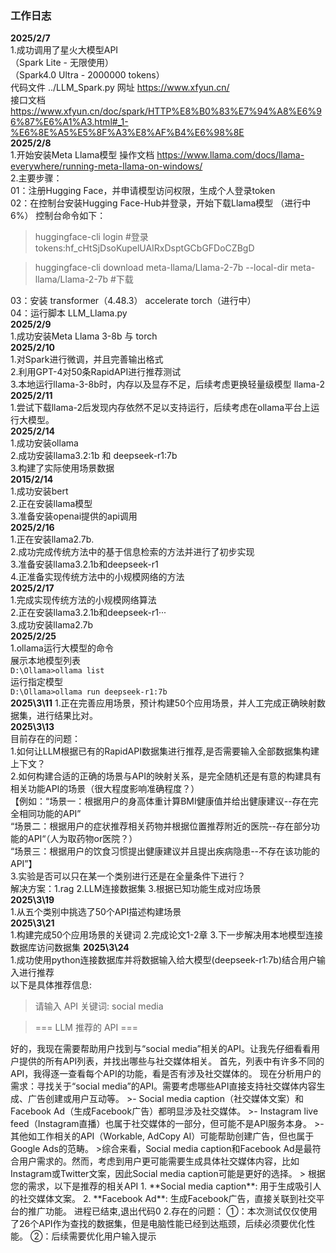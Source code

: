 ### 工作日志
**2025/2/7**  
1.成功调用了星火大模型API  
（Spark Lite - 无限使用）  
（Spark4.0 Ultra -  2000000 tokens）  
代码文件 ../LLM_Spark.py
网址 https://www.xfyun.cn/    
接口文档 https://www.xfyun.cn/doc/spark/HTTP%E8%B0%83%E7%94%A8%E6%96%87%E6%A1%A3.html#_1-%E6%8E%A5%E5%8F%A3%E8%AF%B4%E6%98%8E  
**2025/2/8**  
1.开始安装Meta Llama模型
操作文档 https://www.llama.com/docs/llama-everywhere/running-meta-llama-on-windows/  
2.主要步骤：     
01：注册Hugging Face，并申请模型访问权限，生成个人登录token  
02：在控制台安装Hugging Face-Hub并登录，开始下载Llama模型 （进行中 6%）
控制台命令如下：  
>huggingface-cli login  #登录  
>tokens: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

>huggingface-cli download meta-llama/Llama-2-7b --local-dir meta-llama/Llama-2-7b #下载  

03：安装 transformer（4.48.3）  accelerate  torch（进行中）  
04：运行脚本 LLM_Llama.py  
**2025/2/9**  
1.成功安装Meta Llama 3-8b 与 torch  
**2025/2/10**  
1.对Spark进行微调，并且完善输出格式  
2.利用GPT-4对50条RapidAPI进行推荐测试  
3.本地运行llama-3-8b时，内存以及显存不足，后续考虑更换轻量级模型 llama-2    
**2025/2/11**  
1.尝试下载llama-2后发现内存依然不足以支持运行，后续考虑在ollama平台上运行大模型。  
**2025/2/14**  
1.成功安装ollama  
2.成功安装llama3.2:1b 和 deepseek-r1:7b  
3.构建了实际使用场景数据    
**2015/2/14**  
1.成功安装bert  
2.正在安装llama模型  
3.准备安装openai提供的api调用  
**2025/2/16**  
1.正在安装llama2.7b.  
2.成功完成传统方法中的基于信息检索的方法并进行了初步实现  
3.准备安装llama3.2.1b和deepseek-r1  
4.正准备实现传统方法中的小规模网络的方法  
**2025/2/17**  
1.完成实现传统方法的小规模网络算法  
2.正在安装llama3.2.1b和deepseek-r1···  
3.成功安装llama2.7b  
**2025/2/25**  
1.ollama运行大模型的命令  
展示本地模型列表  
`D:\Ollama>ollama list`  
运行指定模型  
`D:\Ollama>ollama run deepseek-r1:7b`  
**2025\3\11** 
1.正在完善应用场景，预计构建50个应用场景，并人工完成正确映射数据集，进行结果比对。  
**2025\3\13**  
目前存在的问题：  
1.如何让LLM根据已有的RapidAPI数据集进行推荐,是否需要输入全部数据集构建上下文？  
2.如何构建合适的正确的场景与API的映射关系，是完全随机还是有意的构建具有相关功能API的场景（很大程度影响准确程度？）  
【例如：“场景一：根据用户的身高体重计算BMI健康值并给出健康建议--存在完全相同功能的API”  
        “场景二：根据用户的症状推荐相关药物并根据位置推荐附近的医院--存在部分功能的API“（人为取药物or医院？）  
        “场景三：根据用户的饮食习惯提出健康建议并且提出疾病隐患--不存在该功能的API”】  
3.实验是否可以只在某一个类别进行还是在全量条件下进行？  
解决方案：1.rag  2.LLM连接数据集  3.根据已知功能生成对应场景  
**2025\3\19**  
1.从五个类别中挑选了50个API描述构建场景  
**2025\3\21**  
1.构建完成50个应用场景的关键词
2.完成论文1-2章
3.下一步解决用本地模型连接数据库访问数据集
**2025\3\24**  
1.成功使用python连接数据库并将数据输入给大模型(deepseek-r1:7b)结合用户输入进行推荐  
以下是具体推荐信息:
>请输入 API 关键词: social media

>=== LLM 推荐的 API ===
<think>
好的，我现在需要帮助用户找到与“social media”相关的API。让我先仔细看看用户提供的所有API列表，并找出哪些与社交媒体相关。
首先，列表中有许多不同的API，我得逐一查看每个API的功能，看是否有涉及社交媒体的。
现在分析用户的需求：寻找关于“social media”的API。需要考虑哪些API直接支持社交媒体内容生成、广告创建或用户互动等。
>- Social media caption（社交媒体文案）和Facebook Ad（生成Facebook广告）都明显涉及社交媒体。
>- Instagram live feed（Instagram直播）也属于社交媒体的一部分，但可能不是API服务本身。
>- 其他如工作相关的API（Workable, AdCopy AI）可能帮助创建广告，但也属于Google Ads的范畴。
>综合来看，Social media caption和Facebook Ad是最符合用户需求的。然而，考虑到用户更可能需要生成具体社交媒体内容，比如Instagram或Twitter文案，因此Social media caption可能是更好的选择。
></think>
根据您的需求，以下是推荐的相关API
1. **Social media caption**: 用于生成吸引人的社交媒体文案。
2. **Facebook Ad**: 生成Facebook广告，直接关联到社交平台的推广功能。
进程已结束,退出代码0   
2.存在的问题：  
①：本次测试仅仅使用了26个API作为查找的数据集，但是电脑性能已经到达瓶颈，后续必须要优化性能。  
②：后续需要优化用户输入提示  